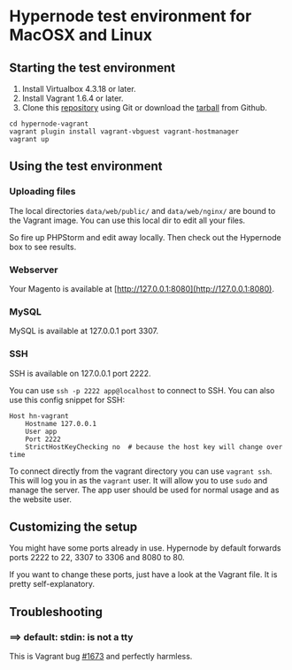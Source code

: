 # Hypernode test environment for MacOSX and Linux

## Starting the test environment

1. Install Virtualbox 4.3.18 or later.
2. Install Vagrant 1.6.4 or later.
3. Clone this [repository](https://github.com/ByteInternet/hypernode-vagrant.git) using Git or download the [tarball](https://github.com/ByteInternet/hypernode-vagrant/archive/master.zip) from Github.

```
cd hypernode-vagrant
vagrant plugin install vagrant-vbguest vagrant-hostmanager
vagrant up
```

## Using the test environment

### Uploading files

The local directories `data/web/public/` and `data/web/nginx/` are bound to the Vagrant image. You can use this local dir to edit all your files.

So fire up PHPStorm and edit away locally. Then check out the Hypernode box to see results.

### Webserver

Your Magento is available at [http://127.0.0.1:8080](http://127.0.0.1:8080).

### MySQL

MySQL is available at 127.0.0.1 port 3307.

### SSH

SSH is available on 127.0.0.1 port 2222.

You can use `ssh -p 2222 app@localhost` to connect to SSH. You can also use this config snippet for SSH:

```
Host hn-vagrant
    Hostname 127.0.0.1
    User app
    Port 2222
    StrictHostKeyChecking no  # because the host key will change over time
```

To connect directly from the vagrant directory you can use `vagrant ssh`. This will log you in as the `vagrant` user.
It will allow you to use `sudo` and manage the server. The app user should be used for normal usage and as the website user.

## Customizing the setup

You might have some ports already in use. Hypernode by default forwards ports 2222 to 22, 3307 to 3306 and 8080 to 80.

If you want to change these ports, just have a look at the Vagrant file. It is pretty self-explanatory.

## Troubleshooting

### ==> default: stdin: is not a tty

This is Vagrant bug [#1673](https://github.com/mitchellh/vagrant/issues/1673) and perfectly harmless.
